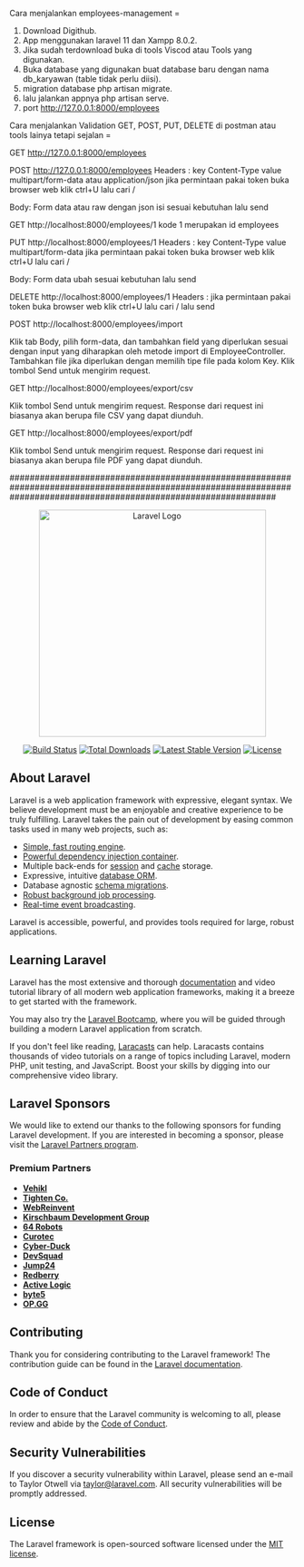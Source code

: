 Cara menjalankan employees-management =

1. Download Digithub.
2. App menggunakan laravel 11 dan Xampp 8.0.2.
3. Jika sudah terdownload buka di tools Viscod atau Tools yang digunakan.
4. Buka database yang digunakan buat database baru dengan nama db_karyawan (table tidak perlu diisi).
5. migration database php artisan migrate.
6. lalu jalankan appnya php artisan serve.
7. port http://127.0.0.1:8000/employees

Cara menjalankan Validation GET, POST, PUT, DELETE di postman atau tools lainya tetapi sejalan =

GET http://127.0.0.1:8000/employees

POST http://127.0.0.1:8000/employees
Headers :
key Content-Type value multipart/form-data atau application/json
jika permintaan pakai token buka browser web klik ctrl+U lalu cari <meta>/<iput>

Body:
Form data atau raw dengan json 
isi sesuai kebutuhan
lalu send

GET http://localhost:8000/employees/1
kode 1 merupakan id employees

PUT http://localhost:8000/employees/1
Headers :
key Content-Type value multipart/form-data
jika permintaan pakai token buka browser web klik ctrl+U lalu cari <meta>/<iput>

Body:
Form data
ubah sesuai kebutuhan
lalu send

DELETE http://localhost:8000/employees/1
Headers :
jika permintaan pakai token buka browser web klik ctrl+U lalu cari <meta>/<iput>
lalu send

POST http://localhost:8000/employees/import

Klik tab Body, pilih form-data, dan tambahkan field yang diperlukan sesuai dengan input yang diharapkan oleh metode import di EmployeeController.
Tambahkan file jika diperlukan dengan memilih tipe file pada kolom Key.
Klik tombol Send untuk mengirim request.

GET http://localhost:8000/employees/export/csv

Klik tombol Send untuk mengirim request.
Response dari request ini biasanya akan berupa file CSV yang dapat diunduh.

GET http://localhost:8000/employees/export/pdf

Klik tombol Send untuk mengirim request.
Response dari request ini biasanya akan berupa file PDF yang dapat diunduh.



#####################################################################################################################################################################


<p align="center"><a href="https://laravel.com" target="_blank"><img src="https://raw.githubusercontent.com/laravel/art/master/logo-lockup/5%20SVG/2%20CMYK/1%20Full%20Color/laravel-logolockup-cmyk-red.svg" width="400" alt="Laravel Logo"></a></p>

<p align="center">
<a href="https://github.com/laravel/framework/actions"><img src="https://github.com/laravel/framework/workflows/tests/badge.svg" alt="Build Status"></a>
<a href="https://packagist.org/packages/laravel/framework"><img src="https://img.shields.io/packagist/dt/laravel/framework" alt="Total Downloads"></a>
<a href="https://packagist.org/packages/laravel/framework"><img src="https://img.shields.io/packagist/v/laravel/framework" alt="Latest Stable Version"></a>
<a href="https://packagist.org/packages/laravel/framework"><img src="https://img.shields.io/packagist/l/laravel/framework" alt="License"></a>
</p>

## About Laravel

Laravel is a web application framework with expressive, elegant syntax. We believe development must be an enjoyable and creative experience to be truly fulfilling. Laravel takes the pain out of development by easing common tasks used in many web projects, such as:

- [Simple, fast routing engine](https://laravel.com/docs/routing).
- [Powerful dependency injection container](https://laravel.com/docs/container).
- Multiple back-ends for [session](https://laravel.com/docs/session) and [cache](https://laravel.com/docs/cache) storage.
- Expressive, intuitive [database ORM](https://laravel.com/docs/eloquent).
- Database agnostic [schema migrations](https://laravel.com/docs/migrations).
- [Robust background job processing](https://laravel.com/docs/queues).
- [Real-time event broadcasting](https://laravel.com/docs/broadcasting).

Laravel is accessible, powerful, and provides tools required for large, robust applications.

## Learning Laravel

Laravel has the most extensive and thorough [documentation](https://laravel.com/docs) and video tutorial library of all modern web application frameworks, making it a breeze to get started with the framework.

You may also try the [Laravel Bootcamp](https://bootcamp.laravel.com), where you will be guided through building a modern Laravel application from scratch.

If you don't feel like reading, [Laracasts](https://laracasts.com) can help. Laracasts contains thousands of video tutorials on a range of topics including Laravel, modern PHP, unit testing, and JavaScript. Boost your skills by digging into our comprehensive video library.

## Laravel Sponsors

We would like to extend our thanks to the following sponsors for funding Laravel development. If you are interested in becoming a sponsor, please visit the [Laravel Partners program](https://partners.laravel.com).

### Premium Partners

- **[Vehikl](https://vehikl.com/)**
- **[Tighten Co.](https://tighten.co)**
- **[WebReinvent](https://webreinvent.com/)**
- **[Kirschbaum Development Group](https://kirschbaumdevelopment.com)**
- **[64 Robots](https://64robots.com)**
- **[Curotec](https://www.curotec.com/services/technologies/laravel/)**
- **[Cyber-Duck](https://cyber-duck.co.uk)**
- **[DevSquad](https://devsquad.com/hire-laravel-developers)**
- **[Jump24](https://jump24.co.uk)**
- **[Redberry](https://redberry.international/laravel/)**
- **[Active Logic](https://activelogic.com)**
- **[byte5](https://byte5.de)**
- **[OP.GG](https://op.gg)**

## Contributing

Thank you for considering contributing to the Laravel framework! The contribution guide can be found in the [Laravel documentation](https://laravel.com/docs/contributions).

## Code of Conduct

In order to ensure that the Laravel community is welcoming to all, please review and abide by the [Code of Conduct](https://laravel.com/docs/contributions#code-of-conduct).

## Security Vulnerabilities

If you discover a security vulnerability within Laravel, please send an e-mail to Taylor Otwell via [taylor@laravel.com](mailto:taylor@laravel.com). All security vulnerabilities will be promptly addressed.

## License

The Laravel framework is open-sourced software licensed under the [MIT license](https://opensource.org/licenses/MIT).
